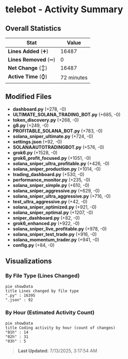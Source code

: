 # telebot - Activity Summary 

## Overall Statistics

| Stat                   | Value                                                             |
| ---------------------- | ----------------------------------------------------------------- |
| **Lines Added** (➕)   | 16487                                          |
| **Lines Removed** (➖) | 0                                        |
| **Net Change** (↕)    | 16487                |
| **Active Time** (⌚)   | 72 minutes |


## Modified Files
- **dashboard.py** (+278, -0)
- **ULTIMATE_SOLANA_TRADING_BOT.py** (+685, -0)
- **token_discovery.py** (+268, -0)
- **g8.py** (+249, -0)
- **PROFITABLE_SOLANA_BOT.py** (+783, -0)
- **solana_sniper_ultimate.py** (+724, -0)
- **settings.json** (+92, -0)
- **SOLANAAUTOTRADINGBOT.py** (+576, -0)
- **grok6.py** (+1528, -0)
- **grok6_profit_focused.py** (+1051, -0)
- **solana_sniper_ultra_profitable.py** (+426, -0)
- **solana_sniper_production.py** (+1014, -0)
- **trading_dashboard.py** (+530, -0)
- **performance_monitor.py** (+235, -0)
- **solana_sniper_simple.py** (+610, -0)
- **solana_sniper_aggressive.py** (+629, -0)
- **solana_sniper_ultra_aggressive.py** (+716, -0)
- **test_ultra_aggressive.py** (+42, -0)
- **solana_sniper_optimized.py** (+921, -0)
- **solana_sniper_optimal.py** (+1207, -0)
- **sniper_dashboard.py** (+82, -0)
- **grok6_enhanced.py** (+922, -0)
- **solana_sniper_live_profitable.py** (+978, -0)
- **solana_sniper_test_trade.py** (+916, -0)
- **solana_momentum_trader.py** (+941, -0)
- **config.py** (+84, -0)

## Visualizations

### By File Type (Lines Changed)

```mermaid
pie showData
title Lines changed by file type
".py" : 16395
".json" : 92
```

### By Hour (Estimated Activity Count)

```mermaid
pie showData
title Coding activity by hour (count of changes)
"01h" : 14
"02h" : 31
"03h" : 5
```


> **Last Updated:** 7/13/2025, 3:17:54 AM